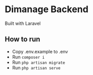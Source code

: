 # Dimanage Backend

Built with Laravel

## How to run
- Copy .env.example to .env
- Run `composer i`
- Run `php artisan migrate`
- Run `php artisan serve`